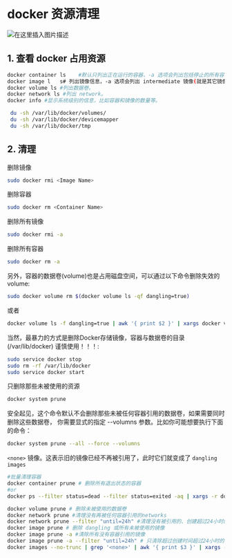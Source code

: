 
#  docker 资源清理
![在这里插入图片描述](https://i-blog.csdnimg.cn/blog_migrate/5621398d8eee079a52a494d7853d22c5.png)





## 1. 查看 docker 占用资源


```bash
docker container ls    #默认只列出正在运行的容器，-a 选项会列出包括停止的所有容器。
docker image l   s# 列出镜像信息，-a 选项会列出 intermediate 镜像(就是其它镜像依赖的层)。
docker volume ls #列出数据卷。
docker network ls #列出 network。
docker info #显示系统级别的信息，比如容器和镜像的数量等。

 du -sh /var/lib/docker/volumes/
 du -sh /var/lib/docker/devicemapper
 du -sh /var/lib/docker/tmp
```
## 2. 清理
删除镜像

```bash
sudo docker rmi <Image Name>
```

删除容器

```bash
sudo docker rm <Container Name>
```

删除所有镜像

```bash
sudo docker rmi -a
```

删除所有容器

```bash
sudo docker rm -a
```

另外，容器的数据卷(volume)也是占用磁盘空间，可以通过以下命令删除失效的volume:

```bash
sudo docker volume rm $(docker volume ls -qf dangling=true)
```
或者

```bash
docker volume ls -f dangling=true | awk '{ print $2 }' | xargs docker volume rm
```

当然，最暴力的方式是删除Docker存储镜像，容器与数据卷的目录(/var/lib/docker)
谨慎使用！！！:

```bash
sudo service docker stop
sudo rm -rf /var/lib/docker
sudo service docker start
```

只删除那些未被使用的资源

```bash
docker system prune
```

安全起见，这个命令默认不会删除那些未被任何容器引用的数据卷，如果需要同时删除这些数据卷，
你需要显式的指定 --volumns 参数。比如你可能想要执行下面的命令：

```bash
docker system prune --all --force --volumns
```

 `<none>` 镜像。这表示旧的镜像已经不再被引用了，此时它们就变成了 `dangling images`

```bash
#批量清理容器
docker container prune # 删除所有退出状态的容器
#or
docker ps --filter status=dead --filter status=exited -aq | xargs -r docker rm -v

docker volume prune # 删除未被使用的数据卷
docker network prune #清理没有再被任何容器引用的networks
docker network prune --filter "until=24h" #清理没有被引用的、创建超过24小时的networks
docker image prune # 删除 dangling 或所有未被使用的镜像
docker image prune -a #清除所有没有容器引用的镜像
docker image prune -a --filter "until=24h" # 只清除超过创建时间超过24小时的镜像
docker images --no-trunc | grep '<none>' | awk '{ print $3 }' | xargs -r docker rmi
```
